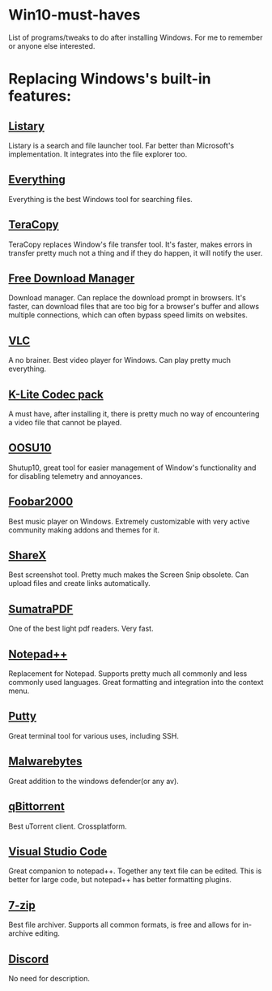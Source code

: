 # Win10-must-haves
List of programs/tweaks to do after installing Windows. For me to remember or anyone else interested.

# Replacing Windows's built-in features:

## [Listary](https://www.listary.com/)
Listary is a search and file launcher tool. Far better than Microsoft's implementation. It integrates into the file explorer too.

## [Everything](https://www.voidtools.com/)
Everything is the best Windows tool for searching files. 

## [TeraCopy](https://www.codesector.com/teracopy)
TeraCopy replaces Window's file transfer tool. It's faster, makes errors in transfer pretty much not a thing and if they
do happen, it will notify the user.

## [Free Download Manager](https://www.freedownloadmanager.org/)
Download manager. Can replace the download prompt in browsers. It's faster, can download files that are too big for a browser's
buffer and allows multiple connections, which can often bypass speed limits on websites.

## [VLC](https://www.videolan.org/vlc/)
A no brainer. Best video player for Windows. Can play pretty much everything.

## [K-Lite Codec pack](https://codecguide.com/download_kl.htm)
A must have, after installing it, there is pretty much no way of encountering a video file that cannot be played.

## [OOSU10](https://www.oo-software.com/en/shutup10)
Shutup10, great tool for easier management of Window's functionality and for disabling telemetry and annoyances.

## [Foobar2000](https://www.foobar2000.org/)
Best music player on Windows. Extremely customizable with very active community making addons and themes for it.

## [ShareX](https://getsharex.com/)
Best screenshot tool. Pretty much makes the Screen Snip obsolete. Can upload files and create links automatically.

## [SumatraPDF](https://www.sumatrapdfreader.org/free-pdf-reader.html)
One of the best light pdf readers. Very fast.

## [Notepad++](https://notepad-plus-plus.org/downloads/)
Replacement for Notepad. Supports pretty much all commonly and less commonly used languages. Great formatting and integration into the context menu.

## [Putty](https://www.chiark.greenend.org.uk/~sgtatham/putty/)
Great terminal tool for various uses, including SSH.

## [Malwarebytes](https://www.malwarebytes.com/)
Great addition to the windows defender(or any av). 

## [qBittorrent](https://www.qbittorrent.org/)
Best uTorrent client. Crossplatform.

## [Visual Studio Code](https://code.visualstudio.com/)
Great companion to notepad++. Together any text file can be edited. This is better for large code, but notepad++ has better formatting plugins.

## [7-zip](https://www.7-zip.org/)
Best file archiver. Supports all common formats, is free and allows for in-archive editing.

## [Discord](https://discordapp.com/)
No need for description.
